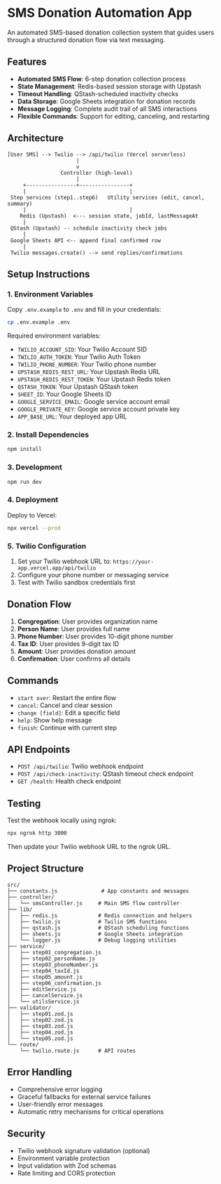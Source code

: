 # SMS Donation Automation App

An automated SMS-based donation collection system that guides users through a structured donation flow via text messaging.

## Features

- **Automated SMS Flow**: 6-step donation collection process
- **State Management**: Redis-based session storage with Upstash
- **Timeout Handling**: QStash-scheduled inactivity checks
- **Data Storage**: Google Sheets integration for donation records
- **Message Logging**: Complete audit trail of all SMS interactions
- **Flexible Commands**: Support for editing, canceling, and restarting

## Architecture

```
[User SMS] --> Twilio --> /api/twilio (Vercel serverless)
                      |
                      v
                 Controller (high-level)
                      |
     +----------------+----------------+
     |                                 |
 Step services (step1..step6)   Utility services (edit, cancel, summary)
     |                                 |
    Redis (Upstash)  <--- session state, jobId, lastMessageAt
     |
 QStash (Upstash) -- schedule inactivity check jobs
     |
 Google Sheets API <-- append final confirmed row
     |
 Twilio messages.create() --> send replies/confirmations
```

## Setup Instructions

### 1. Environment Variables

Copy `.env.example` to `.env` and fill in your credentials:

```bash
cp .env.example .env
```

Required environment variables:
- `TWILIO_ACCOUNT_SID`: Your Twilio Account SID
- `TWILIO_AUTH_TOKEN`: Your Twilio Auth Token
- `TWILIO_PHONE_NUMBER`: Your Twilio phone number
- `UPSTASH_REDIS_REST_URL`: Your Upstash Redis URL
- `UPSTASH_REDIS_REST_TOKEN`: Your Upstash Redis token
- `QSTASH_TOKEN`: Your Upstash QStash token
- `SHEET_ID`: Your Google Sheets ID
- `GOOGLE_SERVICE_EMAIL`: Google service account email
- `GOOGLE_PRIVATE_KEY`: Google service account private key
- `APP_BASE_URL`: Your deployed app URL

### 2. Install Dependencies

```bash
npm install
```

### 3. Development

```bash
npm run dev
```

### 4. Deployment

Deploy to Vercel:

```bash
npx vercel --prod
```

### 5. Twilio Configuration

1. Set your Twilio webhook URL to: `https://your-app.vercel.app/api/twilio`
2. Configure your phone number or messaging service
3. Test with Twilio sandbox credentials first

## Donation Flow

1. **Congregation**: User provides organization name
2. **Person Name**: User provides full name
3. **Phone Number**: User provides 10-digit phone number
4. **Tax ID**: User provides 9-digit tax ID
5. **Amount**: User provides donation amount
6. **Confirmation**: User confirms all details

## Commands

- `start over`: Restart the entire flow
- `cancel`: Cancel and clear session
- `change [field]`: Edit a specific field
- `help`: Show help message
- `finish`: Continue with current step

## API Endpoints

- `POST /api/twilio`: Twilio webhook endpoint
- `POST /api/check-inactivity`: QStash timeout check endpoint
- `GET /health`: Health check endpoint

## Testing

Test the webhook locally using ngrok:

```bash
npx ngrok http 3000
```

Then update your Twilio webhook URL to the ngrok URL.

## Project Structure

```
src/
├── constants.js              # App constants and messages
├── controller/
│   └── smsController.js     # Main SMS flow controller
├── lib/
│   ├── redis.js             # Redis connection and helpers
│   ├── twilio.js            # Twilio SMS functions
│   ├── qstash.js            # QStash scheduling functions
│   ├── sheets.js            # Google Sheets integration
│   └── logger.js            # Debug logging utilities
├── service/
│   ├── step01_congregation.js
│   ├── step02_personName.js
│   ├── step03_phoneNumber.js
│   ├── step04_taxId.js
│   ├── step05_amount.js
│   ├── step06_confirmation.js
│   ├── editService.js
│   ├── cancelService.js
│   └── utilsService.js
├── validator/
│   ├── step01.zod.js
│   ├── step02.zod.js
│   ├── step03.zod.js
│   ├── step04.zod.js
│   └── step05.zod.js
└── route/
    └── twilio.route.js      # API routes
```

## Error Handling

- Comprehensive error logging
- Graceful fallbacks for external service failures
- User-friendly error messages
- Automatic retry mechanisms for critical operations

## Security

- Twilio webhook signature validation (optional)
- Environment variable protection
- Input validation with Zod schemas
- Rate limiting and CORS protection
